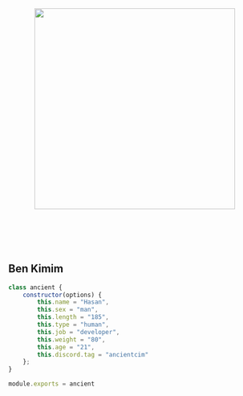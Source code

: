 <h2 align="center">
 <a href="https://discord.com/users/151769677293420544"><img  width="400px" src="https://lanyard-profile-readme.vercel.app/api/151769677293420544?hideDiscrim=true"></a>
<br> </br>
 </h2>
<p align="center">
  <br> </br>

<h2>Ben Kimim</h2>

```js
class ancient {
    constructor(options) {
        this.name = "Hasan",
        this.sex = "man",
        this.length = "185",
        this.type = "human",
        this.job = "developer",
        this.weight = "80",
        this.age = "21",
        this.discord.tag = "ancientcim"
    };
}

module.exports = ancient
```
